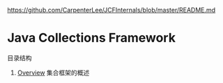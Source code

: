 https://github.com/CarpenterLee/JCFInternals/blob/master/README.md

# Java Collections Framework

目录结构
1. [Overview](https://github.com/hytc5555/JCollectionFramework/blob/master/markdown/0-Overview.md) 集合框架的概述
